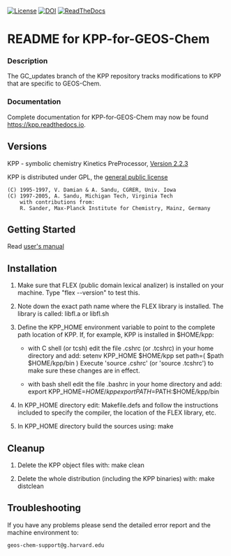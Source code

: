 [![License](https://img.shields.io/badge/License-MIT-blue.svg)](https://github.com/geoschem/KPP/blob/GC_updates/LICENSE.txt) [![DOI](https://zenodo.org/badge/DOI/10.5281/zenodo.4552707.svg)](https://doi.org/10.5281/zenodo.4552707) [![ReadTheDocs](https://img.shields.io/readthedocs/kpp?label=ReadTheDocs)](https://kpp.readthedocs.io/en/latest/)

# README for KPP-for-GEOS-Chem

### Description

The GC_updates branch of the KPP repository tracks modifications to KPP that are specific to GEOS-Chem.

### Documentation

Complete documentation for KPP-for-GEOS-Chem may now be found https://kpp.readthedocs.io.
## Versions
  KPP - symbolic chemistry Kinetics PreProcessor, [Version 2.2.3](http://www.cs.vt.edu/~asandu/Software/KPP)

  KPP is distributed under GPL, the [general public license](http://www.gnu.org/copyleft/gpl.html)
  
    (C) 1995-1997, V. Damian & A. Sandu, CGRER, Univ. Iowa
    (C) 1997-2005, A. Sandu, Michigan Tech, Virginia Tech
        with contributions from:
        R. Sander, Max-Planck Institute for Chemistry, Mainz, Germany

## Getting Started
   Read [user's manual](https://github.com/KineticPreProcessor/KPP/blob/master/doc/kpp_UserManual.pdf)

## Installation

1. Make sure that FLEX (public domain lexical analizer) is installed
   on your machine. Type "flex --version" to test this.

2. Note down the exact path name where the FLEX library is installed. The
   library is called:
	libfl.a or libfl.sh 

3. Define the KPP_HOME environment variable to point to the complete 
   path location of KPP. If, for example, KPP is installed in $HOME/kpp:

   - with C shell (or tcsh) edit the file .cshrc (or .tcshrc) in your
     home directory and add:
	setenv KPP_HOME $HOME/kpp
	set path=( $path $HOME/kpp/bin )
     Execute 'source .cshrc' (or 'source .tcshrc') to make sure these
     changes are in effect.

   - with bash shell edit the file .bashrc in your home directory and add:
	export KPP_HOME=$HOME/kpp
	export PATH=$PATH:$HOME/kpp/bin

3. In KPP_HOME directory edit: 
	Makefile.defs 
   and follow the instructions included to specify the compiler, 
   the location of the FLEX library, etc.
 
4. In KPP_HOME directory build the sources using:
	make

## Cleanup 

1. Delete the KPP object files with:
	make clean

2. Delete the whole distribution (including the KPP binaries) with:
	make distclean

## Troubleshooting
If you have any problems please send the detailed error report and the machine
environment to:

	geos-chem-support@g.harvard.edu
